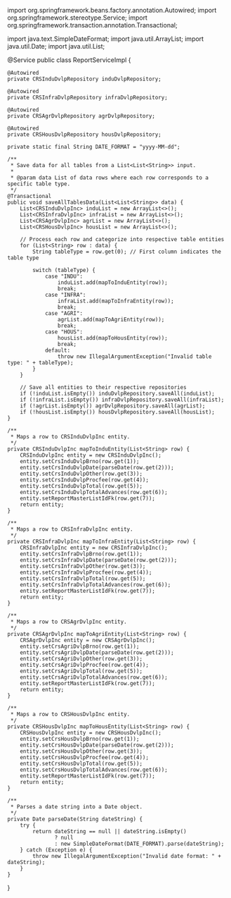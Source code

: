 import org.springframework.beans.factory.annotation.Autowired;
import org.springframework.stereotype.Service;
import org.springframework.transaction.annotation.Transactional;

import java.text.SimpleDateFormat;
import java.util.ArrayList;
import java.util.Date;
import java.util.List;

@Service
public class ReportServiceImpl {

    @Autowired
    private CRSInduDvlpRepository induDvlpRepository;

    @Autowired
    private CRSInfraDvlpRepository infraDvlpRepository;

    @Autowired
    private CRSAgrDvlpRepository agrDvlpRepository;

    @Autowired
    private CRSHousDvlpRepository housDvlpRepository;

    private static final String DATE_FORMAT = "yyyy-MM-dd";

    /**
     * Save data for all tables from a List<List<String>> input.
     *
     * @param data List of data rows where each row corresponds to a specific table type.
     */
    @Transactional
    public void saveAllTablesData(List<List<String>> data) {
        List<CRSInduDvlpInc> induList = new ArrayList<>();
        List<CRSInfraDvlpInc> infraList = new ArrayList<>();
        List<CRSAgrDvlpInc> agrList = new ArrayList<>();
        List<CRSHousDvlpInc> housList = new ArrayList<>();

        // Process each row and categorize into respective table entities
        for (List<String> row : data) {
            String tableType = row.get(0); // First column indicates the table type

            switch (tableType) {
                case "INDU":
                    induList.add(mapToInduEntity(row));
                    break;
                case "INFRA":
                    infraList.add(mapToInfraEntity(row));
                    break;
                case "AGRI":
                    agrList.add(mapToAgriEntity(row));
                    break;
                case "HOUS":
                    housList.add(mapToHousEntity(row));
                    break;
                default:
                    throw new IllegalArgumentException("Invalid table type: " + tableType);
            }
        }

        // Save all entities to their respective repositories
        if (!induList.isEmpty()) induDvlpRepository.saveAll(induList);
        if (!infraList.isEmpty()) infraDvlpRepository.saveAll(infraList);
        if (!agrList.isEmpty()) agrDvlpRepository.saveAll(agrList);
        if (!housList.isEmpty()) housDvlpRepository.saveAll(housList);
    }

    /**
     * Maps a row to CRSInduDvlpInc entity.
     */
    private CRSInduDvlpInc mapToInduEntity(List<String> row) {
        CRSInduDvlpInc entity = new CRSInduDvlpInc();
        entity.setCrsInduDvlpBrno(row.get(1));
        entity.setCrsInduDvlpDate(parseDate(row.get(2)));
        entity.setCrsInduDvlpOther(row.get(3));
        entity.setCrsInduDvlpProcfee(row.get(4));
        entity.setCrsInduDvlpTotal(row.get(5));
        entity.setCrsInduDvlpTotalAdvances(row.get(6));
        entity.setReportMasterListIdFk(row.get(7));
        return entity;
    }

    /**
     * Maps a row to CRSInfraDvlpInc entity.
     */
    private CRSInfraDvlpInc mapToInfraEntity(List<String> row) {
        CRSInfraDvlpInc entity = new CRSInfraDvlpInc();
        entity.setCrsInfraDvlpBrno(row.get(1));
        entity.setCrsInfraDvlpDate(parseDate(row.get(2)));
        entity.setCrsInfraDvlpOther(row.get(3));
        entity.setCrsInfraDvlpProcfee(row.get(4));
        entity.setCrsInfraDvlpTotal(row.get(5));
        entity.setCrsInfraDvlpTotalAdvances(row.get(6));
        entity.setReportMasterListIdFk(row.get(7));
        return entity;
    }

    /**
     * Maps a row to CRSAgrDvlpInc entity.
     */
    private CRSAgrDvlpInc mapToAgriEntity(List<String> row) {
        CRSAgrDvlpInc entity = new CRSAgrDvlpInc();
        entity.setCrsAgriDvlpBrno(row.get(1));
        entity.setCrsAgriDvlpDate(parseDate(row.get(2)));
        entity.setCrsAgriDvlpOther(row.get(3));
        entity.setCrsAgriDvlpProcfee(row.get(4));
        entity.setCrsAgriDvlpTotal(row.get(5));
        entity.setCrsAgriDvlpTotalAdvances(row.get(6));
        entity.setReportMasterListIdFk(row.get(7));
        return entity;
    }

    /**
     * Maps a row to CRSHousDvlpInc entity.
     */
    private CRSHousDvlpInc mapToHousEntity(List<String> row) {
        CRSHousDvlpInc entity = new CRSHousDvlpInc();
        entity.setCrsHousDvlpBrno(row.get(1));
        entity.setCrsHousDvlpDate(parseDate(row.get(2)));
        entity.setCrsHousDvlpOther(row.get(3));
        entity.setCrsHousDvlpProcfee(row.get(4));
        entity.setCrsHousDvlpTotal(row.get(5));
        entity.setCrsHousDvlpTotalAdvances(row.get(6));
        entity.setReportMasterListIdFk(row.get(7));
        return entity;
    }

    /**
     * Parses a date string into a Date object.
     */
    private Date parseDate(String dateString) {
        try {
            return dateString == null || dateString.isEmpty() 
                   ? null 
                   : new SimpleDateFormat(DATE_FORMAT).parse(dateString);
        } catch (Exception e) {
            throw new IllegalArgumentException("Invalid date format: " + dateString);
        }
    }
}